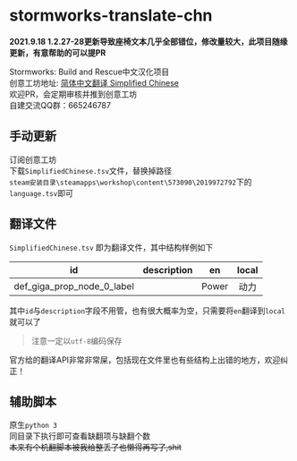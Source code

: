 # stormworks-translate-chn
**2021.9.18 1.2.27-28更新导致座椅文本几乎全部错位，修改量较大，此项目随缘更新，有意帮助的可以提PR**

Stormworks: Build and Rescue中文汉化项目  
创意工坊地址: [简体中文翻译 Simplified Chinese](https://steamcommunity.com/sharedfiles/filedetails/?id=2019972792)  
欢迎PR，会定期审核并推到创意工坊  
自建交流QQ群：665246787

## 手动更新

订阅创意工坊  
下载`SimplifiedChinese.tsv`文件，替换掉路径  
`steam安装目录\steamapps\workshop\content\573090\2019972792`下的`language.tsv`即可

## 翻译文件

 `SimplifiedChinese.tsv` 即为翻译文件，其中结构样例如下

|id |description|en|local|
:-:|:-:|:-:|:-:
|def_giga_prop_node_0_label| |Power|动力|

其中`id`与`description`字段不用管，也有很大概率为空，只需要将`en`翻译到`local`就可以了

> 注意一定以`utf-8`编码保存

官方给的翻译API非常非常屎，包括现在文件里也有些结构上出错的地方，欢迎纠正！

## 辅助脚本

原生`python 3`  
同目录下执行即可查看缺翻项与缺翻个数  
~~本来有个机翻脚本被我给整丢了也懒得再写了,shit~~
